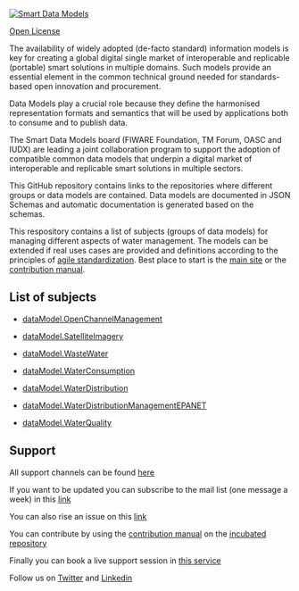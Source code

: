 [![Smart Data Models](https://smartdatamodels.org/wp-content/uploads/2022/01/SmartDataModels_logo.png "Logo")](https://smartdatamodels.org)

[Open License](https://github.com/smart-data-models//SmartWater/blob/master//LICENSE.md)

The availability of widely adopted (de-facto standard) information models is key for creating a global digital single market of interoperable and replicable (portable) smart solutions in multiple domains. Such models provide an essential element in the common technical ground needed for standards-based open innovation and procurement.

Data Models play a crucial role because they define the harmonised representation formats and semantics that will be used by applications both to consume and to publish data.

The Smart Data Models board (FIWARE Foundation, TM Forum, OASC and IUDX) are leading a joint collaboration program to support the adoption of compatible common data models that underpin a digital market of interoperable and replicable smart solutions in multiple sectors.

This GitHub repository contains links to the repositories where different groups or data models are contained. Data models are documented in JSON Schemas and automatic documentation is generated based on the schemas. 

This respository contains a list of subjects (groups of data models) for managing different aspects of water management. The models can be extended if real uses cases are provided and definitions according to the principles of <a href="https://github.com/smart-data-models/data-models/blob/master/MANIFESTO.md">agile standardization</a>. Best place to start is the <a href="https://smartdatamodels.org">main site</a> or the <a href="https://github.com/smart-data-models/data-models/blob/master/MANIFESTO.md">contribution manual</a>.


## List of subjects


* [dataModel.OpenChannelManagement](https://github.com/smart-data-models/dataModel.OpenChannelManagement)

* [dataModel.SatelliteImagery](https://github.com/smart-data-models/dataModel.SatelliteImagery)

* [dataModel.WasteWater](https://github.com/smart-data-models/dataModel.WasteWater)

* [dataModel.WaterConsumption](https://github.com/smart-data-models/dataModel.WaterConsumption)

* [dataModel.WaterDistribution](https://github.com/smart-data-models/dataModel.WaterDistribution)

* [dataModel.WaterDistributionManagementEPANET](https://github.com/smart-data-models/dataModel.WaterDistributionManagementEPANET)

* [dataModel.WaterQuality](https://github.com/smart-data-models/dataModel.WaterQuality)

## Support

All support channels can be found <a href="https://smartdatamodels.org/index.php/support/">here</a> 

If you want to be updated you can subscribe to the mail list (one message a week) in this [link](https://smartdatamodels.org/index.php/subscriptions-page/)

You can also rise an issue on this [link](https://smartdatamodels.org/index.php/submit-an-issue-2/)

You can contribute by using the [contribution manual](https://bit.ly/contribution_manual) on the [incubated repository](https://github.com/smart-data-models/incubated/tree/master)

Finally you can book a live support session in [this service](https://calendly.com/smartdatamodels)

Follow us on [Twitter](https://twitter.com/smartdatamodels) and [Linkedin](https://www.linkedin.com/company/72642317/)
